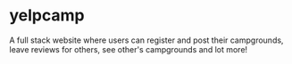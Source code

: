 # yelpcamp
A full stack website where users can register and post their campgrounds, leave reviews for others, see other's campgrounds and lot more!
